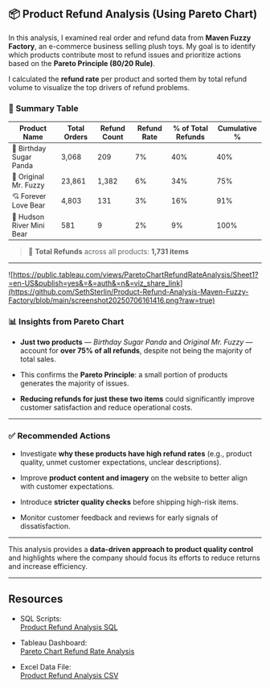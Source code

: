 
## 📦 Product Refund Analysis (Using Pareto Chart)

In this analysis, I examined real order and refund data from **Maven Fuzzy Factory**, an e-commerce business selling plush toys. My goal is to identify which products contribute most to refund issues and prioritize actions based on the **Pareto Principle (80/20 Rule)**.

I calculated the **refund rate** per product and sorted them by total refund volume to visualize the top drivers of refund problems.

### 🔢 Summary Table

| Product Name               | Total Orders | Refund Count | Refund Rate | % of Total Refunds | Cumulative % |
|---------------------------|--------------|--------------|-------------|--------------------|--------------|
| 🎂 Birthday Sugar Panda    | 3,068        | 209          | 7%          | 40%                | 40%          |
| 🐻 Original Mr. Fuzzy      | 23,861       | 1,382        | 6%          | 34%                | 75%          |
| 💘 Forever Love Bear       | 4,803        | 131          | 3%          | 16%                | 91%          |
| 🧸 Hudson River Mini Bear  | 581          | 9            | 2%          | 9%                 | 100%         |

> 📌 **Total Refunds** across all products: **1,731 items**

----------

![https://public.tableau.com/views/ParetoChartRefundRateAnalysis/Sheet1?=en-US&publish=yes&=&=auth&=n&=viz_share_link](https://github.com/SethSterlin/Product-Refund-Analysis-Maven-Fuzzy-Factory/blob/main/screenshot20250706161416.png?raw=true)

### 📊 Insights from Pareto Chart

-   **Just two products** — _Birthday Sugar Panda_ and _Original Mr. Fuzzy_ — account for **over 75% of all refunds**, despite not being the majority of total sales.
    
-   This confirms the **Pareto Principle**: a small portion of products generates the majority of issues.
    
-   **Reducing refunds for just these two items** could significantly improve customer satisfaction and reduce operational costs.

----------

### ✅ Recommended Actions

-   Investigate **why these products have high refund rates** (e.g., product quality, unmet customer expectations, unclear descriptions).
    
-   Improve **product content and imagery** on the website to better align with customer expectations.
    
-   Introduce **stricter quality checks** before shipping high-risk items.
    
-   Monitor customer feedback and reviews for early signals of dissatisfaction.

----------

This analysis provides a **data-driven approach to product quality control** and highlights where the company should focus its efforts to reduce returns and increase efficiency.

---

## Resources

- SQL Scripts:  
  [Product Refund Analysis SQL](https://github.com/SethSterlin/Product-Refund-Analysis-Maven-Fuzzy-Factory/blob/main/Product%20Refund%20Analysis.sql)  

- Tableau Dashboard:  
  [Pareto Chart Refund Rate Analysis](https://public.tableau.com/views/ParetoChartRefundRateAnalysis/Sheet1?:language=en-US&publish=yes&:sid=&:redirect=auth&:display_count=n&:origin=viz_share_link)  

- Excel Data File:  
  [Product Refund Analysis CSV](https://github.com/SethSterlin/Product-Refund-Analysis-Maven-Fuzzy-Factory/blob/main/Product%20Refund%20Analysis.csv)
